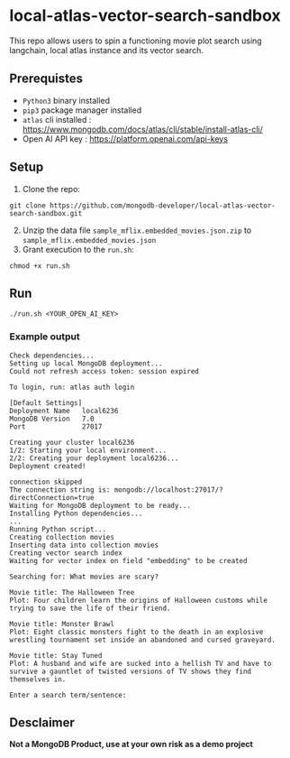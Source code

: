 # local-atlas-vector-search-sandbox
This repo allows users to spin a functioning movie plot search using langchain, local atlas instance and its vector search.

## Prerequistes

- `Python3` binary installed
- `pip3` package manager installed
- `atlas` cli installed : https://www.mongodb.com/docs/atlas/cli/stable/install-atlas-cli/
- Open AI API key : https://platform.openai.com/api-keys

## Setup
1. Clone the repo:
```
git clone https://github.com/mongodb-developer/local-atlas-vector-search-sandbox.git
```
2. Unzip the data file `sample_mflix.embedded_movies.json.zip` to `sample_mflix.embedded_movies.json`
2. Grant execution to the `run.sh`:
```
chmod +x run.sh
```

## Run
```
./run.sh <YOUR_OPEN_AI_KEY>
```

### Example output
```
Check dependencies...
Setting up local MongoDB deployment...
Could not refresh access token: session expired

To login, run: atlas auth login

[Default Settings]
Deployment Name   local6236
MongoDB Version   7.0
Port              27017

Creating your cluster local6236
1/2: Starting your local environment...
2/2: Creating your deployment local6236...
Deployment created!

connection skipped
The connection string is: mongodb://localhost:27017/?directConnection=true
Waiting for MongoDB deployment to be ready...
Installing Python dependencies...
...
Running Python script...
Creating collection movies
Inserting data into collection movies
Creating vector search index
Waiting for vector index on field "embedding" to be created

Searching for: What movies are scary?

Movie title: The Halloween Tree
Plot: Four children learn the origins of Halloween customs while trying to save the life of their friend.

Movie title: Monster Brawl
Plot: Eight classic monsters fight to the death in an explosive wrestling tournament set inside an abandoned and cursed graveyard.

Movie title: Stay Tuned
Plot: A husband and wife are sucked into a hellish TV and have to survive a gauntlet of twisted versions of TV shows they find themselves in.

Enter a search term/sentence:
```


## Desclaimer

**Not a MongoDB Product, use at your own risk as a demo project**

